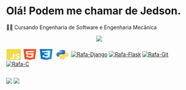 # Olá! Podem me chamar de Jedson. 

 👨‍🎓 Cursando Engenharia de Software e Engenharia Mecânica

<div align="center" dir="auto">
  <a href="https://github-readme-stats.vercel.app/api?username=JedsonOliveira-dev&amp;show_icons=true&amp;theme=merko&amp;include_all_commits=true&amp;count_private=true">
  <img height="180em" src="https://github-readme-stats.vercel.app/api?username=JedsonOliveira-dev&amp;show_icons=true&amp;theme=merko&amp;include_all_commits=true&amp;count_private=true" style="max-width: 100%;">
</a></div>

<div dir="auto"><br>
  <a target="_blank" rel="noopener noreferrer nofollow" href="https://raw.githubusercontent.com/devicons/devicon/master/icons/javascript/javascript-plain.svg"><img align="center" alt="Rafa-Js" height="30" width="40" src="https://raw.githubusercontent.com/devicons/devicon/master/icons/javascript/javascript-plain.svg" style="max-width: 100%;"></a>
  <a target="_blank" rel="noopener noreferrer nofollow" href="https://raw.githubusercontent.com/devicons/devicon/master/icons/html5/html5-original.svg"><img align="center" alt="Rafa-HTML" height="30" width="40" src="https://raw.githubusercontent.com/devicons/devicon/master/icons/html5/html5-original.svg" style="max-width: 100%;"></a>
  <a target="_blank" rel="noopener noreferrer nofollow" href="https://raw.githubusercontent.com/devicons/devicon/master/icons/css3/css3-original.svg"><img align="center" alt="Rafa-CSS" height="30" width="40" src="https://raw.githubusercontent.com/devicons/devicon/master/icons/css3/css3-original.svg" style="max-width: 100%;"></a>
  <a target="_blank" rel="noopener noreferrer nofollow" href="https://raw.githubusercontent.com/devicons/devicon/master/icons/python/python-original.svg"><img align="center" alt="Rafa-Python" height="30" width="40" src="https://raw.githubusercontent.com/devicons/devicon/master/icons/python/python-original.svg" style="max-width: 100%;"></a>
  <a target="_blank" rel="noopener noreferrer nofollow" href="https://cdn.jsdelivr.net/gh/devicons/devicon/icons/django/django-plain-wordmark.svg"><img align="center" alt="Rafa-Django" height="30" width="40" src="https://cdn.jsdelivr.net/gh/devicons/devicon/icons/django/django-plain-wordmark.svg" style="max-width: 100%;"></a>
 <a target="_blank" rel="noopener noreferrer nofollow" href="https://cdn.jsdelivr.net/gh/devicons/devicon/icons/flask/flask-original-wordmark.svg"><img align="center" alt="Rafa-Flask" height="30" width="40" src="https://cdn.jsdelivr.net/gh/devicons/devicon/icons/flask/flask-original-wordmark.svg" style="max-width: 100%;"></a>
  <a target="_blank" rel="noopener noreferrer nofollow" href="https://cdn.jsdelivr.net/gh/devicons/devicon/icons/git/git-original-wordmark.svg"><img align="center" alt="Rafa-Git" height="30" width="40" src="https://cdn.jsdelivr.net/gh/devicons/devicon/icons/git/git-original-wordmark.svg" style="max-width: 100%;"></a>
  <a target="_blank" rel="noopener noreferrer nofollow" href="https://cdn.jsdelivr.net/gh/devicons/devicon/icons/c/c-original.svg"><img align="center" alt="Rafa-C" height="30" width="40" src="https://cdn.jsdelivr.net/gh/devicons/devicon/icons/c/c-original.svg" style="max-width: 100%;"></a>
</div>

##      

<div dir="auto">
  <a href="https://www.youtube.com/channel/UCDt8IS6roMXhOdM166XG1Tw" target="_blank" rel="nofollow"><img src="https://img.shields.io/badge/YouTube-FF0000?style=for-the-badge&amp;logo=youtube&amp;logoColor=white" data-canonical-src="https://img.shields.io/badge/YouTube-FF0000?style=for-the-badge&amp;logo=youtube&amp;logoColor=white" style="max-width: 100%;"></a>
  <a href="https://www.linkedin.com/in/jos%C3%A9-jedson-0932671b3/" target="_blank" rel="nofollow"><img src="https://img.shields.io/badge/-LinkedIn-%230077B5?style=for-the-badge&amp;logo=linkedin&amp;logoColor=white" data-canonical-src="https://img.shields.io/badge/-LinkedIn-%230077B5?style=for-the-badge&amp;logo=linkedin&amp;logoColor=white" style="max-width: 100%;"></a>
</div>

##
